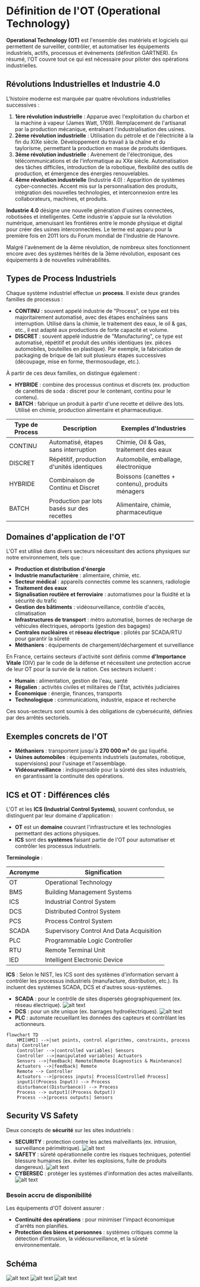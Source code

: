 # Définition de l'OT (Operational Technology)

**Operational Technology (OT)** est l'ensemble des matériels et logiciels qui permettent de surveiller, contrôler, et automatiser les équipements industriels, actifs, processus et événements (définition GARTNER). En résumé, l'OT couvre tout ce qui est nécessaire pour piloter des opérations industrielles.

## Révolutions Industrielles et Industrie 4.0

L'histoire moderne est marquée par quatre révolutions industrielles successives :

1. **1ère révolution industrielle** : Apparue avec l'exploitation du charbon et la machine à vapeur (James Watt, 1769). Remplacement de l'artisanat par la production mécanique, entraînant l'industrialisation des usines.
2. **2ème révolution industrielle** : Utilisation du pétrole et de l'électricité à la fin du XIXe siècle. Développement du travail à la chaîne et du taylorisme, permettant la production en masse de produits identiques.
3. **3ème révolution industrielle** : Avènement de l'électronique, des télécommunications et de l'informatique au XXe siècle. Automatisation des tâches difficiles, introduction de la robotique, flexibilité des outils de production, et émergence des énergies renouvelables.
4. **4ème révolution industrielle** (Industrie 4.0) : Apparition de systèmes cyber-connectés. Accent mis sur la personnalisation des produits, intégration des nouvelles technologies, et interconnexion entre les collaborateurs, machines, et produits.

**Industrie 4.0** désigne une nouvelle génération d'usines connectées, robotisées et intelligentes. Cette industrie s'appuie sur la révolution numérique, amenuisant les frontières entre le monde physique et digital pour créer des usines interconnectées. Le terme est apparu pour la première fois en 2011 lors du Forum mondial de l'Industrie de Hanovre.

Malgré l'avènement de la 4ème révolution, de nombreux sites fonctionnent encore avec des systèmes hérités de la 3ème révolution, exposant ces équipements à de nouvelles vulnérabilités.

## Types de Process Industriels

Chaque système industriel effectue un **process**. Il existe deux grandes familles de processus :

- **CONTINU** : souvent appelé industrie de "Process", ce type est très majoritairement automatisé, avec des étapes enchaînées sans interruption. Utilisé dans la chimie, le traitement des eaux, le oil & gas, etc., il est adapté aux productions de forte capacité et volume.
- **DISCRET** : souvent appelé industrie de "Manufacturing", ce type est automatisé, répétitif et produit des unités identiques (ex. pièces automobiles, bouteilles en plastique). Par exemple, la fabrication de packaging de brique de lait suit plusieurs étapes successives (découpage, mise en forme, thermosoudage, etc.).

À partir de ces deux familles, on distingue également :

- **HYBRIDE** : combine des processus continus et discrets (ex. production de canettes de soda : discret pour le contenant, continu pour le contenu).
- **BATCH** : fabrique un produit à partir d'une recette et délivre des lots. Utilisé en chimie, production alimentaire et pharmaceutique.

| Type de Process | Description                                         | Exemples d'Industries                          |
|-----------------|-----------------------------------------------------|-----------------------------------------------|
| CONTINU         | Automatisé, étapes sans interruption                | Chimie, Oil & Gas, traitement des eaux        |
| DISCRET         | Répétitif, production d'unités identiques           | Automobile, emballage, électronique           |
| HYBRIDE         | Combinaison de Continu et Discret                   | Boissons (canettes + contenu), produits ménagers |
| BATCH           | Production par lots basés sur des recettes          | Alimentaire, chimie, pharmaceutique           |

## Domaines d'application de l'OT

L'OT est utilisé dans divers secteurs nécessitant des actions physiques sur notre environnement, tels que :

- **Production et distribution d'énergie**
- **Industrie manufacturière** : alimentaire, chimie, etc.
- **Secteur médical** : appareils connectés comme les scanners, radiologie
- **Traitement des eaux**
- **Signalisation routière et ferroviaire** : automatismes pour la fluidité et la sécurité du trafic
- **Gestion des bâtiments** : vidéosurveillance, contrôle d'accès, climatisation
- **Infrastructures de transport** : métro automatisé, bornes de recharge de véhicules électriques, aéroports (gestion des bagages)
- **Centrales nucléaires** et **réseau électrique** : pilotés par SCADA/RTU pour garantir la sûreté
- **Méthaniers** : équipements de chargement/déchargement et surveillance

En France, certains secteurs d'activité sont définis comme **d'Importance Vitale** (OIV) par le code de la défense et nécessitent une protection accrue de leur OT pour la survie de la nation. Ces secteurs incluent :

- **Humain** : alimentation, gestion de l'eau, santé
- **Régalien** : activités civiles et militaires de l'État, activités judiciaires
- **Économique** : énergie, finances, transports
- **Technologique** : communications, industrie, espace et recherche

Ces sous-secteurs sont soumis à des obligations de cybersécurité, définies par des arrêtés sectoriels.

## Exemples concrets de l'OT

- **Méthaniers** : transportent jusqu'à **270 000 m³** de gaz liquéfié.
- **Usines automobiles** : équipements industriels (automates, robotique, supervisions) pour l'usinage et l'assemblage.
- **Vidéosurveillance** : indispensable pour la sûreté des sites industriels, en garantissant la continuité des opérations.

## ICS et OT : Différences clés

L'OT et les **ICS (Industrial Control Systems)**, souvent confondus, se distinguent par leur domaine d'application :

- **OT** est un **domaine** couvrant l'infrastructure et les technologies permettant des actions physiques.
- **ICS** sont des **systèmes** faisant partie de l'OT pour automatiser et contrôler les processus industriels.

**Terminologie** :

| Acronyme | Signification                                |
|----------|----------------------------------------------|
| OT       | Operational Technology                       |
| BMS      | Building Management Systems                  |
| ICS      | Industrial Control System                    |
| DCS      | Distributed Control System                   |
| PCS      | Process Control System                       |
| SCADA    | Supervisory Control And Data Acquisition     |
| PLC      | Programmable Logic Controller                |
| RTU      | Remote Terminal Unit                         |
| IED      | Intelligent Electronic Device                |

**ICS** : Selon le NIST, les ICS sont des systèmes d'information servant à contrôler les processus industriels (manufacture, distribution, etc.). Ils incluent des systèmes SCADA, DCS et d'autres sous-systèmes.

- **SCADA** : pour le contrôle de sites dispersés géographiquement (ex. réseau électrique).
![alt text](0c926655e4f1d7a3cd8a5ab762f4f139.png)
- **DCS** : pour un site unique (ex. barrages hydroélectriques).
![alt text](1607dd6bf94da62508f9ab63c6720a28-1.png)
- **PLC** : automate recueillant les données des capteurs et contrôlant les actionneurs.

```mermaid
flowchart TD
    HMI[HMI] -->|set points, control algorithms, constraints, process data| Controller
    Controller -->|controlled variables| Sensors
    Controller -->|manipulated variables| Actuators
    Sensors -->|feedback| Remote[Remote Diagnostics & Maintenance]
    Actuators -->|feedback| Remote
    Remote --> Controller
    Actuators -->|process inputs| Process[Controlled Process]
    input1((Process Input)) --> Process
    disturbance((Disturbance)) --> Process
    Process --> output1((Process Output))
    Process -->|process outputs| Sensors

```

## Security VS Safety

Deux concepts de **sécurité** sur les sites industriels :

- **SECURITY** : protection contre les actes malveillants (ex. intrusion, surveillance périmétrique).
![alt text](4d5012ba435b179c34ed0a4a63a47076.png)
- **SAFETY** : sûreté opérationnelle contre les risques techniques, potentiel blessure humaines (ex. éviter les explosions, fuite de produits dangereux).
![alt text](6fde7162345dafd5f9336244be36df04.png)
- **CYBERSEC** : protéger les systèmes d'information des actes malveillants.
![alt text](<Diagramme sans nom-Implantation_Site.drawio.svg>)

### Besoin accru de **disponibilité**

Les équipements d'OT doivent assurer :

- **Continuité des opérations** : pour minimiser l'impact économique d'arrêts non planifiés.
- **Protection des biens et personnes** : systèmes critiques comme la détection d'intrusion, la vidéosurveillance, et la sûreté environnementale.

## Schéma

![alt text](HMI-technology-in-process-control.jpg)
![alt text](image.png)
![alt text](main-elements-of-a-CNC-machine-1.webp)
